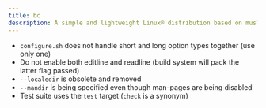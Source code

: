 ```yaml
---
title: bc
description: A simple and lightweight Linux® distribution based on musl libc and toybox
---
```


- `configure.sh` does not handle short and long option types together (use only one)
- Do not enable both editline and readline (build system will pack the latter flag passed)
- `--localedir` is obsolete and removed
- `--mandir` is being specified even though man-pages are being disabled
- Test suite uses the `test` target (`check` is a synonym)

